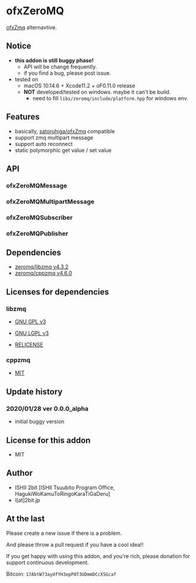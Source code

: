 # ofxZeroMQ

[ofxZmq](https://github.com/satoruhiga/ofxZmq) alternavtive.

## Notice

* **this addon is still buggy phase!**
  * API will be change frequently.
  * if you find a bug, please post issue.
* tested on
  *  macOS 10.14.6 + Xcode11.2 + oF0.11.0 release
  *  **NOT** developed/tested on windows. maybe it can't be build.
     *  need to fill `libs/zeromq/include/platform.hpp` for windows env.

## Features

* basically, [satoruhiga/ofxZmq](https://github.com/satoruhiga/ofxZmq) compatible
* support zmq multipart message
* support auto reconnect
* static polymorphic get value / set value

## API

### ofxZeroMQMessage

### ofxZeroMQMultipartMessage

### ofxZeroMQSubscriber

### ofxZeroMQPublisher

## Dependencies

* [zeromq/libzmq v4.3.2](https://github.com/zeromq/libzmq/releases/tag/v4.3.2)
* [zeromq/cppzmq v4.6.0](https://github.com/zeromq/cppzmq/releases/tag/v4.6.0)

## Licenses for dependencies

### libzmq

* [GNU GPL v3](https://github.com/zeromq/libzmq/blob/v4.3.2/COPYING)

* [GNU LGPL v3](https://github.com/zeromq/libzmq/blob/v4.3.2/COPYING.LESSER)

* [RELICENSE](https://github.com/zeromq/libzmq/tree/v4.3.2/RELICENSE)

### cppzmq

* [MIT](https://github.com/zeromq/cppzmq/blob/v4.6.0/LICENSE)

## Update history

### 2020/01/28 ver 0.0.0_alpha

* initial buggy version

## License for this addon

* MIT

## Author

* ISHII 2bit [ISHII Tsuubito Program Office, HagukiWoKamuToRingoKaraTiGaDeru]
* i[at]2bit.jp

## At the last

Please create a new issue if there is a problem.

And please throw a pull request if you have a cool idea!!

If you get happy with using this addon, and you're rich, please donation for support continuous development.

Bitcoin: `17AbtW73aydfYH3epP8T3UDmmDCcXSGcaf`